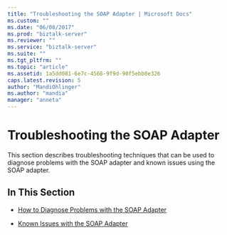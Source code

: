 ```yaml
---
title: "Troubleshooting the SOAP Adapter | Microsoft Docs"
ms.custom: ""
ms.date: "06/08/2017"
ms.prod: "biztalk-server"
ms.reviewer: ""
ms.service: "biztalk-server"
ms.suite: ""
ms.tgt_pltfrm: ""
ms.topic: "article"
ms.assetid: 1a5dd081-6e7c-4566-9f9d-90f5ebb0e326
caps.latest.revision: 5
author: "MandiOhlinger"
ms.author: "mandia"
manager: "anneta"
---
```

# Troubleshooting the SOAP Adapter
This section describes troubleshooting techniques that can be used to diagnose problems with the SOAP adapter and known issues using the SOAP adapter.  
  
## In This Section  
  
-   [How to Diagnose Problems with the SOAP Adapter](../core/how-to-diagnose-problems-with-the-soap-adapter.md)  
  
-   [Known Issues with the SOAP Adapter](../core/known-issues-with-the-soap-adapter.md)